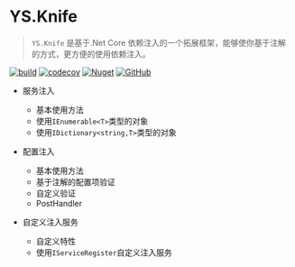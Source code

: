 # YS.Knife

> `YS.Knife` 是基于.Net Core 依赖注入的一个拓展框架，能够使你基于注解的方式，更方便的使用依赖注入。

[![build](https://github.com/yscorecore/ys.knife/workflows/build/badge.svg)](https://github.com/yscorecore/ys.knife/actions?query=workflow%3Abuild) [![codecov](https://codecov.io/gh/yscorecore/ys.knife/branch/master/graph/badge.svg)](https://codecov.io/gh/yscorecore/ys.knife) [![Nuget](https://img.shields.io/nuget/v/YS.Knife.Core)](https://nuget.org/packages/ys.knife.Core/) [![GitHub](https://img.shields.io/github/license/yscorecore/ys.knife)](https://github.com/yscorecore/ys.knife/blob/master/LICENSE)

- 服务注入
    - 基本使用方法
    - 使用`IEnumerable<T>`类型的对象
    - 使用`IDictionary<string,T>`类型的对象
- 配置注入
    - 基本使用方法
    - 基于注解的配置项验证
    - 自定义验证
    - PostHandler
- 自定义注入服务

    - 自定义特性
    - 使用`IServiceRegister`自定义注入服务